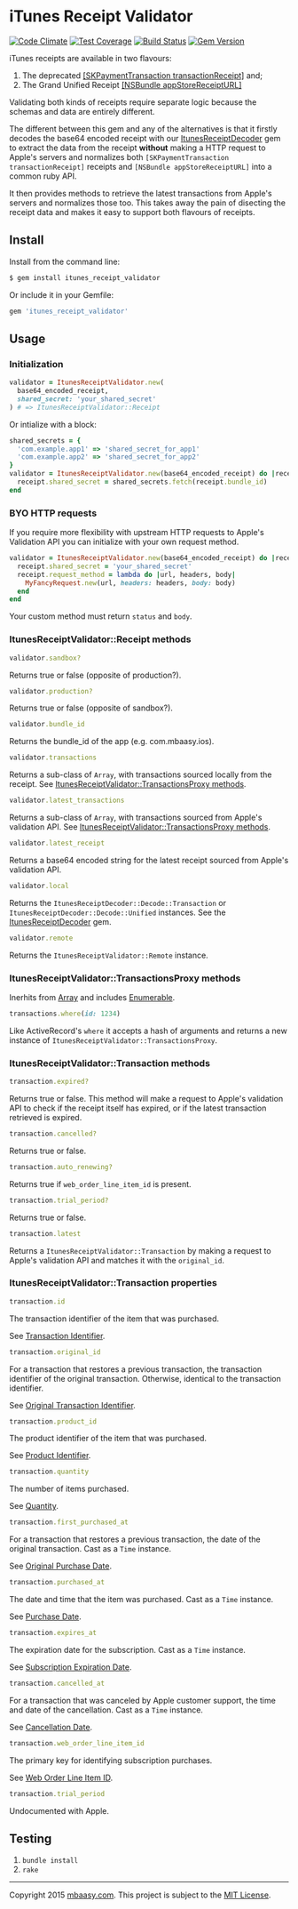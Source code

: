 # iTunes Receipt Validator

[![Code Climate](https://codeclimate.com/github/mbaasy/itunes_receipt_validator/badges/gpa.svg)](https://codeclimate.com/github/mbaasy/itunes_receipt_validator)
[![Test Coverage](https://codeclimate.com/github/mbaasy/itunes_receipt_validator/badges/coverage.svg)](https://codeclimate.com/github/mbaasy/itunes_receipt_validator/coverage)
[![Build Status](https://travis-ci.org/mbaasy/itunes_receipt_validator.svg?branch=master)](https://travis-ci.org/mbaasy/itunes_receipt_validator)
[![Gem Version](https://badge.fury.io/rb/itunes_receipt_validator.svg)](https://badge.fury.io/rb/itunes_receipt_validator)

iTunes receipts are available in two flavours:

1. The deprecated [[SKPaymentTransaction transactionReceipt]](https://developer.apple.com/library/ios/documentation/StoreKit/Reference/SKPaymentTransaction_Class/#//apple_ref/occ/instp/SKPaymentTransaction/transactionReceipt) and;
1. The Grand Unified Receipt [[NSBundle appStoreReceiptURL]](https://developer.apple.com/library/prerelease/ios/documentation/Cocoa/Reference/Foundation/Classes/NSBundle_Class/#//apple_ref/occ/instp/NSBundle/appStoreReceiptURL)

Validating both kinds of receipts require separate logic because the schemas and data are entirely different.

The different between this gem and any of the alternatives is that it firstly decodes the base64 encoded receipt with our [ItunesReceiptDecoder](https://github.com/mbaasy/itunes_receipt_decoder) gem to extract the data from the receipt **without** making a HTTP request to Apple's servers and normalizes both `[SKPaymentTransaction transactionReceipt]` receipts and `[NSBundle appStoreReceiptURL]` into a common ruby API.

It then provides methods to retrieve the latest transactions from Apple's servers and normalizes those too. This takes away the pain of disecting the receipt data and makes it easy to support both flavours of receipts.

## Install

Install from the command line:

```sh
$ gem install itunes_receipt_validator
```

Or include it in your Gemfile:

```ruby
gem 'itunes_receipt_validator'
```

## Usage

### Initialization

```ruby
validator = ItunesReceiptValidator.new(
  base64_encoded_receipt,
  shared_secret: 'your_shared_secret'
) # => ItunesReceiptValidator::Receipt
```

Or intialize with a block:

```ruby
shared_secrets = {
  'com.example.app1' => 'shared_secret_for_app1'
  'com.example.app2' => 'shared_secret_for_app2'
}
validator = ItunesReceiptValidator.new(base64_encoded_receipt) do |receipt|
  receipt.shared_secret = shared_secrets.fetch(receipt.bundle_id)
end
```

### BYO HTTP requests

If you require more flexibility with upstream HTTP requests to Apple's Validation API you can initialize with your own request method.

```ruby
validator = ItunesReceiptValidator.new(base64_encoded_receipt) do |receipt|
  receipt.shared_secret = 'your_shared_secret'
  receipt.request_method = lambda do |url, headers, body|
    MyFancyRequest.new(url, headers: headers, body: body)
  end
end
```

Your custom method must return `status` and `body`.

### ItunesReceiptValidator::Receipt methods

```ruby
validator.sandbox?
```
Returns true or false (opposite of production?).

```ruby
validator.production?
```
Returns true or false (opposite of sandbox?).

```ruby
validator.bundle_id
```
Returns the bundle_id of the app (e.g. com.mbaasy.ios).

```ruby
validator.transactions
```
Returns a sub-class of `Array`, with transactions sourced locally from the receipt. See [ItunesReceiptValidator::TransactionsProxy methods](#itunesreceiptvalidatortransactionsproxy-methods).

```ruby
validator.latest_transactions
```
Returns a sub-class of `Array`, with transactions sourced from Apple's validation API. See [ItunesReceiptValidator::TransactionsProxy methods](#itunesreceiptvalidatortransactionsproxy-methods).

```ruby
validator.latest_receipt
```
Returns a base64 encoded string for the latest receipt sourced from Apple's validation API.

```ruby
validator.local
```
Returns the `ItunesReceiptDecoder::Decode::Transaction` or `ItunesReceiptDecoder::Decode::Unified` instances. See the [ItunesReceiptDecoder](https://github.com/mbaasy/itunes_receipt_decoder) gem.

```ruby
validator.remote
```
Returns the `ItunesReceiptValidator::Remote` instance.

### ItunesReceiptValidator::TransactionsProxy methods

Inerhits from [Array](http://apidock.com/ruby/Array) and includes [Enumerable](http://apidock.com/ruby/Enumerable).

```ruby
transactions.where(id: 1234)
```
Like ActiveRecord's `where` it accepts a hash of arguments and returns a new instance of `ItunesReceiptValidator::TransactionsProxy`.

### ItunesReceiptValidator::Transaction methods

```ruby
transaction.expired?
```
Returns true or false. This method will make a request to Apple's validation API to check if the receipt itself has expired, or if the latest transaction retrieved is expired.

```ruby
transaction.cancelled?
```
Returns true or false.

```ruby
transaction.auto_renewing?
```
Returns true if `web_order_line_item_id` is present.

```ruby
transaction.trial_period?
```
Returns true or false.

```ruby
transaction.latest
```
Returns a `ItunesReceiptValidator::Transaction` by making a request to Apple's validation API and matches it with the `original_id`.

### ItunesReceiptValidator::Transaction properties

``` ruby
transaction.id
```
The transaction identifier of the item that was purchased.

See [Transaction Identifier](https://developer.apple.com/library/ios/releasenotes/General/ValidateAppStoreReceipt/Chapters/ReceiptFields.html#//apple_ref/doc/uid/TP40010573-CH106-SW13).

```ruby
transaction.original_id
```
For a transaction that restores a previous transaction, the transaction identifier of the original transaction. Otherwise, identical to the transaction identifier.

See [Original Transaction Identifier](https://developer.apple.com/library/ios/releasenotes/General/ValidateAppStoreReceipt/Chapters/ReceiptFields.html#//apple_ref/doc/uid/TP40010573-CH106-SW14).

```ruby
transaction.product_id
```
The product identifier of the item that was purchased.

See [Product Identifier](https://developer.apple.com/library/ios/releasenotes/General/ValidateAppStoreReceipt/Chapters/ReceiptFields.html#//apple_ref/doc/uid/TP40010573-CH106-SW11).

```ruby
transaction.quantity
```
The number of items purchased.

See [Quantity](https://developer.apple.com/library/ios/releasenotes/General/ValidateAppStoreReceipt/Chapters/ReceiptFields.html#//apple_ref/doc/uid/TP40010573-CH106-SW10).

```ruby
transaction.first_purchased_at
```
For a transaction that restores a previous transaction, the date of the original transaction. Cast as a `Time` instance.

See [Original Purchase Date](https://developer.apple.com/library/ios/releasenotes/General/ValidateAppStoreReceipt/Chapters/ReceiptFields.html#//apple_ref/doc/uid/TP40010573-CH106-SW4).

```ruby
transaction.purchased_at
```
The date and time that the item was purchased. Cast as a `Time` instance.

See [Purchase Date](https://developer.apple.com/library/ios/releasenotes/General/ValidateAppStoreReceipt/Chapters/ReceiptFields.html#//apple_ref/doc/uid/TP40010573-CH106-SW15).

```ruby
transaction.expires_at
```
The expiration date for the subscription. Cast as a `Time` instance.

See [Subscription Expiration Date](https://developer.apple.com/library/ios/releasenotes/General/ValidateAppStoreReceipt/Chapters/ReceiptFields.html#//apple_ref/doc/uid/TP40010573-CH106-SW28).

```ruby
transaction.cancelled_at
```
For a transaction that was canceled by Apple customer support, the time and date of the cancellation. Cast as a `Time` instance.

See [Cancellation Date](https://developer.apple.com/library/ios/releasenotes/General/ValidateAppStoreReceipt/Chapters/ReceiptFields.html#//apple_ref/doc/uid/TP40010573-CH106-SW19).

```ruby
transaction.web_order_line_item_id
```
The primary key for identifying subscription purchases.

See [Web Order Line Item ID](https://developer.apple.com/library/ios/releasenotes/General/ValidateAppStoreReceipt/Chapters/ReceiptFields.html#//apple_ref/doc/uid/TP40010573-CH106-SW17).

```ruby
transaction.trial_period
```

Undocumented with Apple.

## Testing

1. `bundle install`
1. `rake`

---

Copyright 2015 [mbaasy.com](https://mbaasy.com/). This project is subject to the [MIT License](/LICENSE).
